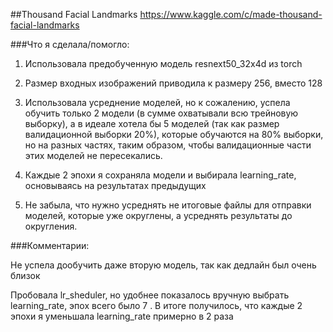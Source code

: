 ##Thousand Facial Landmarks
https://www.kaggle.com/c/made-thousand-facial-landmarks

###Что я сделала/помогло:

1) Использовала предобученную модель resnext50_32x4d из torch

2) Размер входных изображений приводила к размеру 256, вместо 128

3) Использовала усреднение моделей, но к сожалению, успела обучить только 2 модели (в сумме охватывали всю трейновую выборку), а в идеале хотела бы 5 моделей (так как размер валидационной выборки 20%), которые обучаются на 80% выборки, но на разных частях, таким образом, чтобы валидационные части этих моделей не пересекались.

4) Каждые 2 эпохи я сохраняла модели и выбирала learning_rate, основываясь на результатах предыдущих

5) Не забыла, что нужно усреднять не итоговые файлы для отправки моделей, которые уже округлены, а усреднять результаты до округления.

###Комментарии:

Не успела дообучить даже вторую модель, так как дедлайн был очень близок

Пробовала lr_sheduler, но удобнее показалось вручную выбрать learning_rate, эпох всего было 7 . В итоге получилось, что каждые 2 эпохи я уменьшала learning_rate примерно в 2 раза